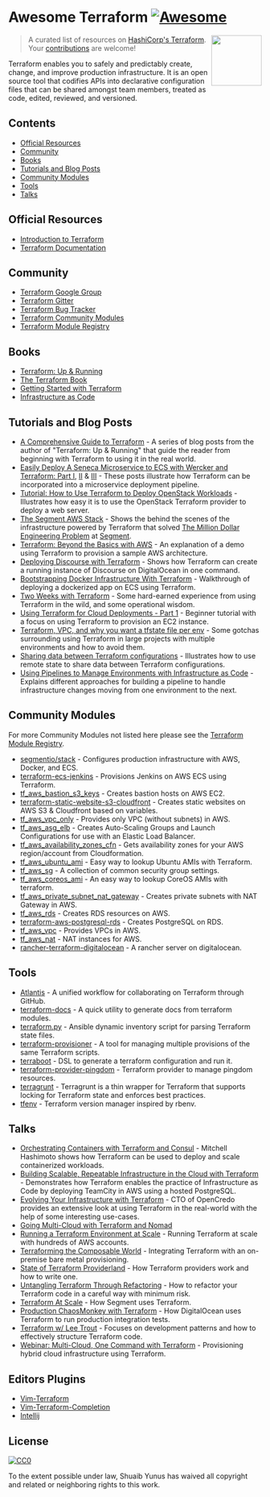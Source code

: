 # Awesome Terraform [![Awesome](https://cdn.rawgit.com/sindresorhus/awesome/d7305f38d29fed78fa85652e3a63e154dd8e8829/media/badge.svg)](https://github.com/sindresorhus/awesome)

> A curated list of resources on [HashiCorp's Terraform](https://www.terraform.io/).
[<img src="https://rawgit.com/shuaibiyy/awesome-terraform/master/terraform.svg" align="right" width="100">](https://terraform.io)
Your [contributions](https://github.com/shuaibiyy/awesome-terraform/blob/master/contributing.md) are welcome!

Terraform enables you to safely and predictably create, change, and improve production infrastructure. It is an open source tool that codifies APIs into declarative configuration files that can be shared amongst team members, treated as code, edited, reviewed, and versioned.

## Contents

* [Official Resources](#official-resources)
* [Community](#community)
* [Books](#books)
* [Tutorials and Blog Posts](#tutorials-and-blog-posts)
* [Community Modules](#community-modules)
* [Tools](#tools)
* [Talks](#talks)

## Official Resources

* [Introduction to Terraform](https://www.terraform.io/intro/)
* [Terraform Documentation](https://www.terraform.io/docs/)

## Community

* [Terraform Google Group](https://groups.google.com/forum/#!forum/terraform-tool)
* [Terraform Gitter](https://gitter.im/hashicorp-terraform)
* [Terraform Bug Tracker](https://github.com/hashicorp/terraform/issues)
* [Terraform Community Modules](https://github.com/terraform-community-modules)
* [Terraform Module Registry](https://registry.terraform.io/)

## Books

* [Terraform: Up & Running](http://www.terraformupandrunning.com/?ref=gruntwork-blog-comprehensive-terraform)
* [The Terraform Book](https://terraformbook.com/)
* [Getting Started with Terraform](https://www.amazon.com/Getting-Started-Terraform-Kirill-Shirinkin/dp/1786465108/)
* [Infrastructure as Code](http://shop.oreilly.com/product/0636920039297.do)

## Tutorials and Blog Posts

* [A Comprehensive Guide to Terraform](https://blog.gruntwork.io/a-comprehensive-guide-to-terraform-b3d32832baca#.w9x897ywp) - A series of blog posts from the author of "Terraform: Up & Running" that guide the reader from beginning with Terraform to using it in the real world.
* [Easily Deploy A Seneca Microservice to ECS with Wercker and Terraform: Part I](http://chiefy.github.io/easily-deploy-a-seneca-microservice-to-ecs-with-wercker-and-terraform-part-i/), [II](http://chiefy.github.io/easily-deploy-a-seneca-microservice-to-ecs-with-wercker-and-terraform-part-ii/) & [III](http://chiefy.github.io/easily-deploy-a-seneca-microservice-to-ecs-with-wercker-and-terraform-part-i/) - These posts illustrate how Terraform can be incorporated into a microservice deployment pipeline.
* [Tutorial: How to Use Terraform to Deploy OpenStack Workloads](http://www.stratoscale.com/blog/openstack/tutorial-how-to-use-terraform-to-deploy-openstack-workloads/) - Illustrates how easy it is to use the OpenStack Terraform provider to deploy a web server.
* [The Segment AWS Stack](https://segment.com/blog/the-segment-aws-stack/) - Shows the behind the scenes of the infrastructure powered by Terraform that solved [The Million Dollar Engineering Problem](https://segment.com/blog/the-million-dollar-eng-problem/) at [Segment](https://segment.com/).
* [Terraform: Beyond the Basics with AWS](https://aws.amazon.com/blogs/apn/terraform-beyond-the-basics-with-aws/) - An explanation of a demo using Terraform to provision a sample AWS architecture.
* [Deploying Discourse with Terraform](https://www.hashicorp.com/blog/terraform-discourse.html) - Shows how Terraform can create a running instance of Discourse on DigitalOcean in one command.
* [Bootstrapping Docker Infrastructure With Terraform](http://vilkeliskis.com/blog/2016/02/10/bootstrapping-docker-with-terraform.html) - Walkthrough of deploying a dockerized app on ECS using Terraform.
* [Two Weeks with Terraform](https://charity.wtf/2016/02/23/two-weeks-with-terraform/) - Some hard-earned experience from using Terraform in the wild, and some operational wisdom.
* [Using Terraform for Cloud Deployments - Part 1](https://dev.to/koenighotze/using-terraform-for-cloud-deployments---part-1) - Beginner tutorial with a focus on using Terraform to provision an EC2 instance.
* [Terraform, VPC, and why you want a tfstate file per env](https://charity.wtf/2016/03/30/terraform-vpc-and-why-you-want-a-tfstate-file-per-env/) - Some gotchas surrounding using Terraform in large projects with multiple environments and how to avoid them.
* [Sharing data between Terraform configurations](https://jamesmckay.net/2016/09/sharing-data-between-terraform-configurations/) - Illustrates how to use remote state to share data between Terraform configurations.
* [Using Pipelines to Manage Environments with Infrastructure as Code](https://medium.com/@kief/https-medium-com-kief-using-pipelines-to-manage-environments-with-infrastructure-as-code-b37285a1cbf5) - Explains different approaches for building a pipeline to handle infrastructure changes moving from one environment to the next.

## Community Modules

For more Community Modules not listed here please see the [Terraform Module Registry](https://registry.terraform.io/).

* [segmentio/stack](https://github.com/segmentio/stack) - Configures production infrastructure with AWS, Docker, and ECS.
* [terraform-ecs-jenkins](https://github.com/shuaibiyy/terraform-ecs-jenkins) - Provisions Jenkins on AWS ECS using Terraform.
* [tf_aws_bastion_s3_keys](https://github.com/terraform-community-modules/tf_aws_bastion_s3_keys) - Creates bastion hosts on AWS EC2.
* [terraform-static-website-s3-cloudfront](https://github.com/sjevs/terraform-static-website-s3-cloudfront) - Creates static websites on AWS S3 & Cloudfront based on variables.
* [tf_aws_vpc_only](https://github.com/terraform-community-modules/tf_aws_vpc_only) - Provides only VPC (without subnets) in AWS.
* [tf_aws_asg_elb](https://github.com/terraform-community-modules/tf_aws_asg_elb) - Creates Auto-Scaling Groups and Launch Configurations for use with an Elastic Load Balancer.
* [tf_aws_availability_zones_cfn](https://github.com/terraform-community-modules/tf_aws_availability_zones_cfn) - Gets availability zones for your AWS region/account from Cloudformation.
* [tf_aws_ubuntu_ami](https://github.com/terraform-community-modules/tf_aws_ubuntu_ami) - Easy way to lookup Ubuntu AMIs with Terraform.
* [tf_aws_sg](https://github.com/terraform-community-modules/tf_aws_sg) - A collection of common security group settings.
* [tf_aws_coreos_ami](https://github.com/terraform-community-modules/tf_aws_coreos_ami) - An easy way to lookup CoreOS AMIs with terraform.
* [tf_aws_private_subnet_nat_gateway](https://github.com/terraform-community-modules/tf_aws_private_subnet_nat_gateway) - Creates private subnets with NAT Gateway in AWS.
* [tf_aws_rds](https://github.com/terraform-aws-modules/terraform-aws-rds) - Creates RDS resources on AWS.
* [terraform-aws-postgresql-rds](https://github.com/azavea/terraform-aws-postgresql-rds) - Creates PostgreSQL on RDS.
* [tf_aws_vpc](https://github.com/terraform-community-modules/tf_aws_vpc) - Provides VPCs in AWS.
* [tf_aws_nat](https://github.com/terraform-community-modules/tf_aws_nat) - NAT instances for AWS.
* [rancher-terraform-digitalocean](https://github.com/lunagt/rancher-terraform-digitalocean) - A rancher server on digitalocean.

## Tools

* [Atlantis](https://github.com/hootsuite/atlantis) - A unified workflow for collaborating on Terraform through GitHub.
* [terraform-docs](https://github.com/segmentio/terraform-docs) - A quick utility to generate docs from terraform modules.
* [terraform.py](https://github.com/ciscocloud/terraform.py) - Ansible dynamic inventory script for parsing Terraform state files.
* [terraform-provisioner](https://github.com/shuaibiyy/terraform-provisioner) - A tool for managing multiple provisions of the same Terraform scripts.
* [terraboot](https://github.com/MastodonC/terraboot) - DSL to generate a terraform configuration and run it.
* [terraform-provider-pingdom](https://github.com/russellcardullo/terraform-provider-pingdom) - Terraform provider to manage pingdom resources.
* [terragrunt](https://github.com/gruntwork-io/terragrunt) - Terragrunt is a thin wrapper for Terraform that supports locking for Terraform state and enforces best practices.
* [tfenv](https://github.com/kamatama41/tfenv) - Terraform version manager inspired by rbenv.

## Talks

* [Orchestrating Containers with Terraform and Consul](https://www.infoq.com/presentations/terraform-consul) - Mitchell Hashimoto shows how Terraform can be used to deploy and scale containerized workloads.
* [Building Scalable, Repeatable Infrastructure in the Cloud with Terraform](https://www.youtube.com/watch?v=cG7pcksTAnY) - Demonstrates how Terraform enables the practice of Infrastructure as Code by deploying TeamCity in AWS using a hosted PostgreSQL.
* [Evolving Your Infrastructure with Terraform](https://www.youtube.com/watch?v=wgzgVm7Sqlk) - CTO of OpenCredo provides an extensive look at using Terraform in the real-world with the help of some interesting use-cases.
* [Going Multi-Cloud with Terraform and Nomad](https://www.youtube.com/watch?v=e42A4aBZUkQ)
* [Running a Terraform Environment at Scale](https://www.youtube.com/watch?v=3JVGSq7QIS0) - Running Terraform at scale with hundreds of AWS accounts.
* [Terraforming the Composable World](https://www.youtube.com/watch?v=cHrOXPatFeg) - Integrating Terraform with an on-premise bare metal provisioning.
* [State of Terraform Providerland](https://www.youtube.com/watch?v=ar1PF5iDtbg) - How Terraform providers work and how to write one.
* [Untangling Terraform Through Refactoring](https://www.youtube.com/watch?v=OH6iDKaXpZs) - How to refactor your Terraform code in a careful way with minimum risk.
* [Terraform At Scale](https://www.youtube.com/watch?v=RldRDryLiXs) - How Segment uses Terraform.
* [Production ChaosMonkey with Terraform](https://www.youtube.com/watch?v=CPI6W3LK0-g) - How DigitalOcean uses Terraform to run production integration tests.
* [Terraform w/ Lee Trout](https://www.youtube.com/watch?v=p2ESyuqPw1A) - Focuses on development patterns and how to effectively structure Terraform code.
* [Webinar: Multi-Cloud, One Command with Terraform](https://www.youtube.com/watch?v=adzqsywrJKk) - Provisioning hybrid cloud infrastructure using Terraform.

## Editors Plugins

* [Vim-Terraform](https://github.com/hashivim/vim-terraform)
* [Vim-Terraform-Completion](https://github.com/juliosueiras/vim-terraform-completion)
* [Intellij](https://plugins.jetbrains.com/plugin/7808-hashicorp-terraform--hcl-language-support)

## License

[![CC0](http://mirrors.creativecommons.org/presskit/buttons/88x31/svg/cc-zero.svg)](https://creativecommons.org/publicdomain/zero/1.0/)

To the extent possible under law, Shuaib Yunus has waived all copyright and related or neighboring rights to this work.
